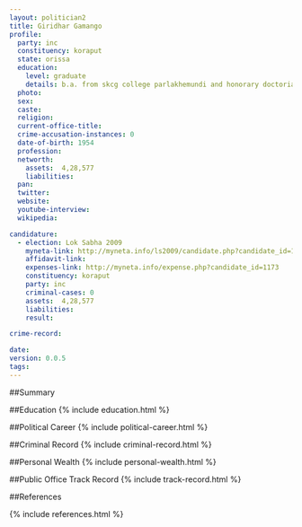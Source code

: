 ```yaml
---
layout: politician2
title: Giridhar Gamango
profile: 
  party: inc
  constituency: koraput
  state: orissa
  education: 
    level: graduate
    details: b.a. from skcg college parlakhemundi and honorary doctoriate of sciences conford by indian forest research institute, dehradun
  photo: 
  sex: 
  caste: 
  religion: 
  current-office-title: 
  crime-accusation-instances: 0
  date-of-birth: 1954
  profession: 
  networth: 
    assets:  4,28,577
    liabilities: 
  pan: 
  twitter: 
  website: 
  youtube-interview: 
  wikipedia: 

candidature: 
  - election: Lok Sabha 2009
    myneta-link: http://myneta.info/ls2009/candidate.php?candidate_id=1173
    affidavit-link: 
    expenses-link: http://myneta.info/expense.php?candidate_id=1173
    constituency: koraput 
    party: inc
    criminal-cases: 0
    assets:  4,28,577
    liabilities: 
    result:  

crime-record: 

date: 
version: 0.0.5
tags: 
---
```

##Summary


##Education
{% include education.html %}


##Political Career
{% include political-career.html %}


##Criminal Record
{% include criminal-record.html %}


##Personal Wealth
{% include personal-wealth.html %}


##Public Office Track Record
{% include track-record.html %}


##References


{% include references.html %}